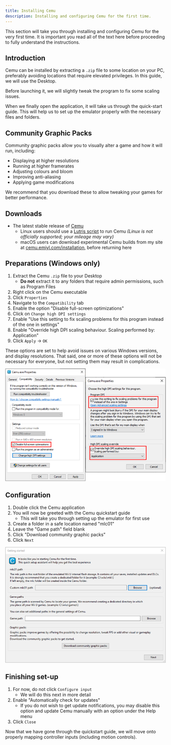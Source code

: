 ```yaml
---
title: Installing Cemu
description: Installing and configuring Cemu for the first time.
---
```


This section will take you through installing and configuring Cemu for the very first time. It is important you read all of the text here before proceeding to fully understand the instructions.

## Introduction

Cemu can be installed by extracting a `.zip` file to some location on your PC, preferably avoiding locations that require elevated privileges. In this guide, we will use the Desktop.

Before launching it, we will slightly tweak the program to fix some scaling issues.

When we finally open the application, it will take us through the quick-start guide. This will help us to set up the emulator properly with the necessary files and folders.

## Community Graphic Packs

Community graphic packs allow you to visually alter a game and how it will run, including:

- Displaying at higher resolutions
- Running at higher framerates
- Adjusting colours and bloom
- Improving anti-aliasing
- Applying game modifications

We recommend that you download these to allow tweaking your games for better performance.

## Downloads

- The latest stable release of [Cemu](https://cemu.info/#download)
    - Linux users should use a [Lutris script](https://lutris.net/games/cemu/) to run Cemu _(Linux is not officially supported; your mileage may vary)_
    - macOS users can download experimental Cemu builds from my site at [cemu.emiyl.com/installation](https://cemu.emiyl.com/installation), before returning here

## Preparations (Windows only)

1. Extract the Cemu `.zip` file to your Desktop
    - **Do not** extract it to any folders that require admin permissions, such as Program Files
1. Right click on the Cemu executable
1. Click `Properties`
1. Navigate to the `Compatibility` tab
1. Enable the option "Disable full-screen optimizations"
1. Click on `Change high DPI settings`
1. Enable "Use this setting to fix scaling problems for this program instead of the one in settings"
1. Enable "Override high DPI scaling behaviour. Scaling performed by: Application"
1. Click `Apply` -> `OK`

These options are set to help avoid issues on various Windows versions, and display resolutions. That said, one or more of these options will not be necessary for everyone, but not setting them may result in complications.

![A screenshot of the settings necessary for Cemu](/assets/images/cemu-properties.png)

## Configuration

1. Double click the Cemu application
1. You will now be greeted with the Cemu quickstart guide
    - This will take you through setting up the emulator for first use
1. Create a folder in a safe location named "<router-link to="/faq/#what-is-the-mlc01-folder">mlc01</router-link>"
1. Leave the "Game path" field blank
1. Click "Download <router-link to="/faq/#what-are-community-graphics-packs">community graphic packs</router-link>"
1. Click `Next`

![A screenshot of the Cemu quickstart guide](/assets/images/cemu-quickstart-guide.png)

## Finishing set-up

1. For now, do not click `Configure input`
    - We will do this next in more detail
1. Enable "Automatically check for updates"
    - If you do not wish to get update notifications, you may disable this option and update Cemu manually with an option under the Help menu
1. Click `Close`

Now that we have gone through the quickstart guide, we will move onto properly mapping controller inputs (including motion controls).
